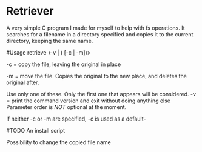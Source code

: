 # Retriever
A very simple C program I made for myself to help with fs operations. It searches for a filename in a directory specified and copies it to the current directory, keeping the same name.

#Usage
  retrieve <-v | (<DirectoryToSearch> <FileName> [-c | -m])>
  
  -c = copy the file, leaving the original in place
  
  -m = move the file. Copies the original to the new place, and deletes the original after.
  
  Use only one of these. Only the first one that appears will be considered. 
  -v = print the command version and exit without doing anything else
  Parameter order is *NOT* optional at the moment. 
  
  If neither -c or -m are specified, -c is used as a default-
  
#TODO
  An install script
  
  Possibility to change the copied file name
